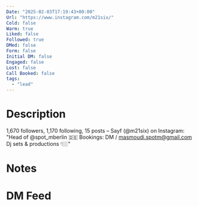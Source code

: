 ```yaml
---
Date: "2025-02-03T17:19:43+00:00"
Url: "https://www.instagram.com/m21six/"
Cold: false
Warm: true
Liked: false
Followed: true
DMed: false
Form: false
Initial DM: false
Engaged: false
Lost: false
Call Booked: false
tags:
  - "lead"
---
```

# Description
1,670 followers, 1,170 following, 15 posts – Sayf (@m21six) on Instagram: "Head of @spot_mberlin 🇩🇪
Bookings: DM / masmoudi.spotm@gmail.com 
Dj sets & productions 👇🏼"
# Notes

# DM Feed